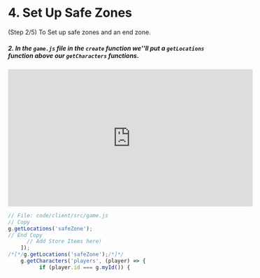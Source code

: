 # 4. Set Up Safe Zones
(Step 2/5) To Set up safe zones and an end zone.

##### 2. In the `game.js` file in the `create` function we''ll put a  `getLocations` function **above** our `getCharacters` _functions_.

<iframe width="560" height="315" src="https://www.youtube.com/embed/Tkl6o1Z88P0" frameborder="0" allow="accelerometer; autoplay; clipboard-write; encrypted-media; gyroscope; picture-in-picture" allowfullscreen></iframe><br>

```javascript
// File: code/client/src/game.js
// Copy
g.getLocations('safeZone');
// End Copy
      // Add Store Items here!
    ]);
/*[*/g.getLocations('safeZone');/*]*/
    g.getCharacters('players', (player) => {
          if (player.id === g.myId()) {
```